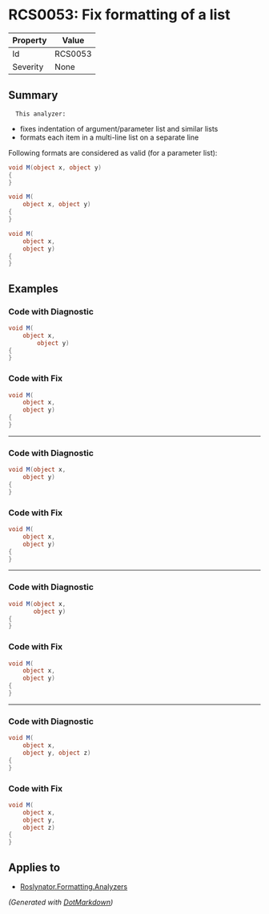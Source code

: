 # RCS0053: Fix formatting of a list

| Property | Value   |
| -------- | ------- |
| Id       | RCS0053 |
| Severity | None    |

## Summary


      This analyzer:
* fixes indentation of argument/parameter list and similar lists
* formats each item in a multi-line list on a separate line

Following formats are considered as valid (for a parameter list):
```cs
void M(object x, object y)
{
}
```
```cs
void M(
    object x, object y)
{
}
```
```cs
void M(
    object x,
    object y)
{
}
```


## Examples

### Code with Diagnostic

```csharp
void M(
    object x,
        object y)
{
}
```

### Code with Fix

```csharp
void M(
    object x,
    object y)
{
}
```

- - -

### Code with Diagnostic

```csharp
void M(object x,
    object y)
{
}
```

### Code with Fix

```csharp
void M(
    object x,
    object y)
{
}
```

- - -

### Code with Diagnostic

```csharp
void M(object x,
       object y)
{
}
```

### Code with Fix

```csharp
void M(
    object x,
    object y)
{
}
```

- - -

### Code with Diagnostic

```csharp
void M(
    object x,
    object y, object z)
{
}
```

### Code with Fix

```csharp
void M(
    object x,
    object y,
    object z)
{
}
```

## Applies to

* [Roslynator.Formatting.Analyzers](https://www.nuget.org/packages/Roslynator.Formatting.Analyzers)


*\(Generated with [DotMarkdown](http://github.com/JosefPihrt/DotMarkdown)\)*